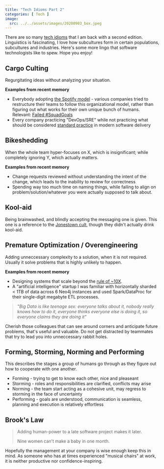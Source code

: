```yaml
---
title: "Tech Idioms Part 2"
categories: [ Tech ]
image: 
  src: ../../assets/images/20200903_box.jpeg
---
```


There are so many [tech idioms](../tech-idioms) that I am back with a second edition.  Linguistics is fascinating, I love how subcultures form in certain populations, subcultures and industries.  Here's some more lingo that software technologists like to spew.  Hope you enjoy!

## Cargo Culting

Regurgitating ideas without analyzing your situation.

**Examples from recent memory**
* Everybody adopting [the Spotify model](https://engineering.atspotify.com/2014/03/27/spotify-engineering-culture-part-1/) - various companies tried to restructure their teams to follow this organizational model, rather than figuring out what works for their own unique bunch of humans.  Relevant: [Failed #SquadGoals](https://www.jeremiahlee.com/posts/failed-squad-goals/)
* Every company practicing "DevOps/SRE" while not practicing what should be considered [standard practice](https://cloud.google.com/architecture/devops/technical) in modern software delivery

## Bikeshedding

When the whole team hyper-focuses on X, which is insignificant; while completely ignoring Y, which actually matters.

**Examples from recent memory**
* Change requests reviewed without understanding the intent of the change, which leads to the inability to review for correctness
* Spending way too much time on naming things, while failing to align on problem/solution/whatever you were actually supposed to talk about.

## Kool-aid

Being brainwashed, and blindly accepting the messaging one is given.  This one is a reference to the [Jonestown cult](https://en.wikipedia.org/wiki/Drinking_the_Kool-Aid), though they didn't actually drink kool-aid.

## Premature Optimization / Overengineering

Adding unneccessary complexity to a solution, when it is not required.  Usually it solve problems that is highly unlikely to happen.

**Examples from recent memory**
* Designing systems that scale beyond the [rule of ~10X](https://static.googleusercontent.com/media/research.google.com/en//people/jeff/stanford-295-talk.pdf).
* A "artificial intelligence" startup I was familiar with horizontally sharded < 1TB of data across 6 Neo4j instances and used Spark/DataProc for their single-digit megabyte ETL processes.
> _"Big Data is like teenage sex: everyone talks about it, nobody really knows how to do it, everyone thinks everyone else is doing it, so everyone claims they are doing it"_ 

Cherish those colleagues that can see around corners and anticipate future problems, that's useful and valuable.  Do not get distracted by teammates that try to lead you into unneccessary rabbit holes.

## Forming, Storming, Norming and Performing

This describes the stages a group of humans go through as they figure out how to cooperate with one another.

* Forming - trying to get to know each other, nice and pleaseant
* Storming - roles and responsibilities are clarified, conflicts may arise
* Norming - the team start acting as a cohesive unit, may regress to storming in the face of uncertainty
* Performing - goals are understood, communication is seamless, planning and execution is relatively effortless

## Brook's Law

> Adding human-power to a late software project makes it later.
>
> Nine women can't make a baby in one month.

Hopefully the management at your company is wise enough keep this in mind.  As someone who has at times experienced "musical chairs" at work, it is neither productive nor confidence-inspiring.

